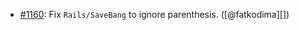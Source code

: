 * [#1160](https://github.com/rubocop/rubocop-rails/issues/1160): Fix `Rails/SaveBang` to ignore parenthesis. ([@fatkodima][])
